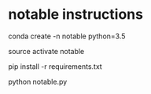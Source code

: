 # notable instructions

conda create -n notable python=3.5

source activate notable

pip install -r requirements.txt

python notable.py
